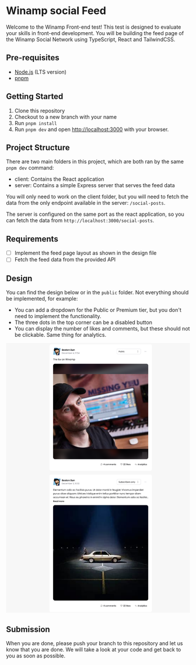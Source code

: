 # Winamp social Feed

Welcome to the Winamp Front-end test! This test is designed to evaluate your skills in front-end development.
You will be building the feed page of the Winamp Social Network using TypeScript, React and TailwindCSS.

## Pre-requisites

- [Node.js](https://nodejs.org/en) (LTS version)
- [pnpm](https://pnpm.io/fr/installation)

## Getting Started

1. Clone this repository
2. Checkout to a new branch with your name
3. Run `pnpm install`
4. Run `pnpm dev` and open [http://localhost:3000](http://localhost:3000) with your browser.

## Project Structure

There are two main folders in this project, which are both ran by the same `pnpm dev` command:

- client: Contains the React application
- server: Contains a simple Express server that serves the feed data

You will only need to work on the client folder, but you will need to fetch the data from the only endpoint available in the server: `/social-posts`.

The server is configured on the same port as the react application, so you can fetch the data from `http://localhost:3000/social-posts`.

## Requirements

- [ ] Implement the feed page layout as shown in the design file
- [ ] Fetch the feed data from the provided API

## Design

You can find the design below or in the `public` folder. Not everything should be implemented, for example:

- You can add a dropdown for the Public or Premium tier, but you don't need to implement the functionality.
- The three dots in the top corner can be a disabled button
- You can display the number of likes and comments, but these should not be clickable. Same thing for analytics.

<img src="./public/social-posts-design.png">

## Submission

When you are done, please push your branch to this repository and let us
know that you are done. We will take a look at your code and get back to you as soon as possible.
